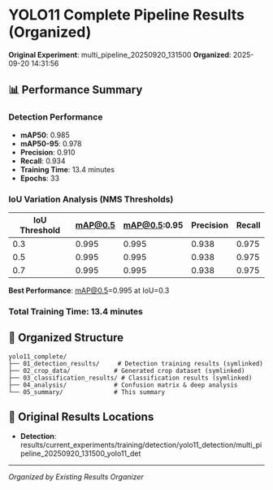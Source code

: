# YOLO11 Complete Pipeline Results (Organized)

**Original Experiment**: multi_pipeline_20250920_131500
**Organized**: 2025-09-20 14:31:56

## 📊 Performance Summary

### Detection Performance
- **mAP50**: 0.985
- **mAP50-95**: 0.978
- **Precision**: 0.910
- **Recall**: 0.934
- **Training Time**: 13.4 minutes
- **Epochs**: 33

### IoU Variation Analysis (NMS Thresholds)

| IoU Threshold | mAP@0.5 | mAP@0.5:0.95 | Precision | Recall |
|---------------|---------|--------------|-----------|--------|
| 0.3 | 0.995 | 0.995 | 0.938 | 0.975 |
| 0.5 | 0.995 | 0.995 | 0.938 | 0.975 |
| 0.7 | 0.995 | 0.995 | 0.938 | 0.975 |

**Best Performance**: mAP@0.5=0.995 at IoU=0.3

### Total Training Time: 13.4 minutes

## 📁 Organized Structure
```
yolo11_complete/
├── 01_detection_results/     # Detection training results (symlinked)
├── 02_crop_data/            # Generated crop dataset (symlinked)
├── 03_classification_results/ # Classification results (symlinked)
├── 04_analysis/             # Confusion matrix & deep analysis
└── 05_summary/              # This summary
```

## 🔗 Original Results Locations
- **Detection**: results/current_experiments/training/detection/yolo11_detection/multi_pipeline_20250920_131500_yolo11_det

---
*Organized by Existing Results Organizer*

